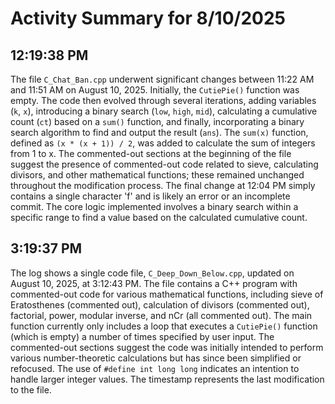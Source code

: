 # Activity Summary for 8/10/2025

## 12:19:38 PM
The file `C_Chat_Ban.cpp` underwent significant changes between 11:22 AM and 11:51 AM on August 10, 2025.  Initially, the `CutiePie()` function was empty.  The code then evolved through several iterations, adding variables (`k`, `x`), introducing a binary search (`low`, `high`, `mid`), calculating a cumulative count (`ct`) based on a `sum()` function, and finally, incorporating a binary search algorithm to find and output the result (`ans`). The `sum(x)` function, defined as `(x * (x + 1)) / 2`, was added to calculate the sum of integers from 1 to x.  The commented-out sections at the beginning of the file suggest the presence of commented-out code related to sieve, calculating divisors, and other mathematical functions; these remained unchanged throughout the modification process.  The final change at 12:04 PM simply contains a single character 'f' and is likely an error or an incomplete commit.  The core logic implemented involves a binary search within a specific range to find a value based on the calculated cumulative count.


## 3:19:37 PM
The log shows a single code file, `C_Deep_Down_Below.cpp`, updated on August 10, 2025, at 3:12:43 PM.  The file contains a C++ program with commented-out code for various mathematical functions, including sieve of Eratosthenes (commented out), calculation of divisors (commented out), factorial, power, modular inverse, and nCr (all commented out). The main function currently only includes a loop that executes a `CutiePie()` function (which is empty) a number of times specified by user input.  The commented-out sections suggest the code was initially intended to perform various number-theoretic calculations but has since been simplified or refocused.  The use of `#define int long long` indicates an intention to handle larger integer values.  The timestamp represents the last modification to the file.
